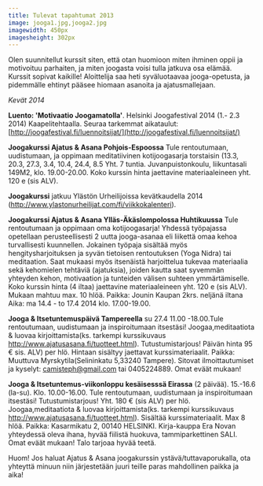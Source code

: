 ```yaml
---
title: Tulevat tapahtumat 2013
image: jooga1.jpg,jooga2.jpg
imagewidth: 450px
imagesheight: 302px
---
```


Olen suunnitellut kurssit siten, että otan huomioon miten ihminen oppii ja motivoituu parhaiten, ja miten joogasta voisi tulla jatkuva osa elämää. Kurssit sopivat kaikille! Aloittelija saa heti syväluotaavaa jooga-opetusta, ja pidemmälle ehtinyt pääsee hiomaan asanoita ja ajatusmallejaan.


_Kevät 2014_

**Luento: 'Motivaatio Joogamatolla'**. Helsinki Joogafestival 2014 (1.- 2.3 2014) Kaapelitehtaalla. Seuraa tarkemmat aikataulut: [http://joogafestival.fi/luennoitsijat/](http://joogafestival.fi/luennoitsijat/)


**Joogakurssi Ajatus & Asana Pohjois-Espoossa** Tule rentoutumaan, uudistumaan, ja oppimaan meditatiivinen kotijoogasarja torstaisin (13.3, 20.3, 27.3, 3.4, 10.4, 24.4, 8.5 Yht. 7 tuntia. Juvanpuistonkoulu, liikuntasali 149M2, klo. 19.00-20.00. Koko kurssin hinta jaettavine materiaaleineen yht. 120 e (sis ALV). 


**Joogakurssi** jatkuu Ylästön Urheilijoissa kevätkaudella 2014 (http://www.ylastonurheilijat.com/fi/viikkokalenteri).

**Joogakurssi Ajatus & Asana Ylläs-Äkäslompolossa Huhtikuussa** Tule rentoutumaan ja oppimaan oma kotijoogasarja! Yhdessä työpajassa opetellaan perusteellisesti 2 uutta jooga-asanaa eli liikettä omaa kehoa turvallisesti kuunnellen. Jokainen työpaja sisältää myös hengitysharjoituksen ja syvän tietoisen rentoutuksen (Yoga Nidra) tai meditaation. Saat mukaasi myös itsenäistä harjoittelua tukevaa materiaalia sekä kehomielen tehtäviä (ajatuksia), joiden kautta saat syvemmän yhteyden kehon, motivaation ja tunteiden välisen suhteen ymmärtämiselle. Koko kurssin hinta (4 iltaa) jaettavine materiaaleineen yht. 120 e (sis ALV). Mukaan mahtuu max. 10 hlöä. Paikka: Jounin Kaupan 2krs. neljänä iltana Aika: ma 14.4 - to 17.4 2014 klo. 17.00-19.00.

**Jooga & Itsetuntemuspäivä Tampereella** su 27.4 11.00 -18.00.Tule rentoutumaan, uudistumaan ja inspiroitumaan itsestäsi! Joogaa,meditaatiota & luovaa kirjoittamista(ks. tarkempi kurssikuvaus http://www.ajatusasana.fi/tuotteet.html). Tutustumistarjous! Päivän hinta 95  € sis. ALV) per hlö. Hintaan sisältyy jaettavat kurssimateriaalit. Paikka: Muuttuva Myrskytila(Selininkatu 5,33240 Tampere). Sitovat ilmoittautumiset ja kyselyt: camisteph@gmail.com tai 0405224889. Omat eväät mukaan!

**Jooga & Itsetuntemus-viikonloppu kesäisesssä Eirassa** (2 päivää). 15.-16.6 (la-su). Klo. 10.00-16.00. Tule rentoutumaan, uudistumaan ja inspiroitumaan itsestäsi! Tutustumistarjous! Yht. 180 € (sis ALV) per hlö. Joogaa,meditaatiota & luovaa kirjoittamista(ks. tarkempi kurssikuvaus http://www.ajatusasana.fi/tuotteet.html). Sisältää kurssimateriaalit. Max 8 hlöä. Paikka: Kasarmikatu 2, 00140 HELSINKI. Kirja-kauppa Era Novan yhteydessä oleva ihana, hyvää fiilistä huokuva, tammiparkettinen SALI. Omat eväät mukaan! Talo tarjoaa hyvää teetä.



Huom! Jos haluat Ajatus & Asana joogakurssin ystävä/tuttavaporukalla, ota yhteyttä minuun niin järjestetään juuri teille paras mahdollinen paikka ja aika!
